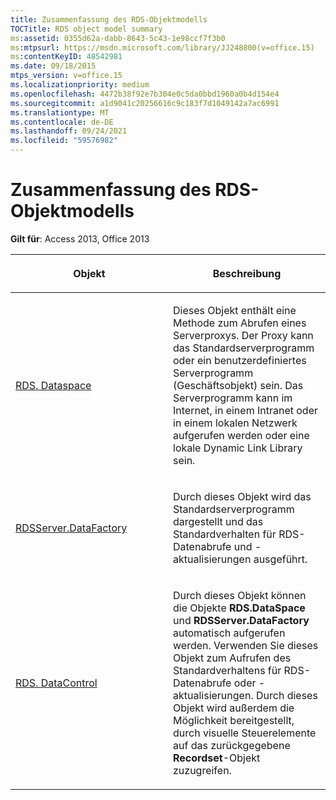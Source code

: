```yaml
---
title: Zusammenfassung des RDS-Objektmodells
TOCTitle: RDS object model summary
ms:assetid: 0355d62a-dabb-8643-5c43-1e98ccf7f3b0
ms:mtpsurl: https://msdn.microsoft.com/library/JJ248800(v=office.15)
ms:contentKeyID: 48542981
ms.date: 09/18/2015
mtps_version: v=office.15
ms.localizationpriority: medium
ms.openlocfilehash: 4472b38f92e7b304e0c5da0bbd1960a0b4d154e4
ms.sourcegitcommit: a1d9041c20256616c9c183f7d1049142a7ac6991
ms.translationtype: MT
ms.contentlocale: de-DE
ms.lasthandoff: 09/24/2021
ms.locfileid: "59576982"
---
```

# <a name="rds-object-model-summary"></a>Zusammenfassung des RDS-Objektmodells


**Gilt für**: Access 2013, Office 2013

<table>
<colgroup>
<col style="width: 50%" />
<col style="width: 50%" />
</colgroup>
<thead>
<tr class="header">
<th><p>Objekt</p></th>
<th><p>Beschreibung</p></th>
</tr>
</thead>
<tbody>
<tr class="odd">
<td><p><a href="dataspace-object-rds.md">RDS. Dataspace</a></p></td>
<td><p>Dieses Objekt enthält eine Methode zum Abrufen eines Serverproxys. Der Proxy kann das Standardserverprogramm oder ein benutzerdefiniertes Serverprogramm (Geschäftsobjekt) sein. Das Serverprogramm kann im Internet, in einem Intranet oder in einem lokalen Netzwerk aufgerufen werden oder eine lokale Dynamic Link Library sein.</p></td>
</tr>
<tr class="even">
<td><p><a href="datafactory-object-rdsserver.md">RDSServer.DataFactory</a></p></td>
<td><p>Durch dieses Objekt wird das Standardserverprogramm dargestellt und das Standardverhalten für RDS-Datenabrufe und -aktualisierungen ausgeführt.</p></td>
</tr>
<tr class="odd">
<td><p><a href="datacontrol-object-rds.md">RDS. DataControl</a></p></td>
<td><p>Durch dieses Objekt können die Objekte <strong>RDS.DataSpace</strong> und <strong>RDSServer.DataFactory</strong> automatisch aufgerufen werden. Verwenden Sie dieses Objekt zum Aufrufen des Standardverhaltens für RDS-Datenabrufe oder -aktualisierungen. Durch dieses Objekt wird außerdem die Möglichkeit bereitgestellt, durch visuelle Steuerelemente auf das zurückgegebene <strong>Recordset</strong>-Objekt zuzugreifen.</p></td>
</tr>
</tbody>
</table>

